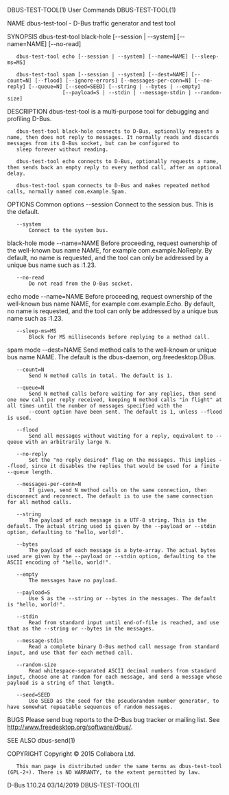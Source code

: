 DBUS-TEST-TOOL(1)                                                                               User Commands                                                                               DBUS-TEST-TOOL(1)



NAME
       dbus-test-tool - D-Bus traffic generator and test tool

SYNOPSIS
       dbus-test-tool black-hole [--session | --system] [--name=NAME] [--no-read]

       dbus-test-tool echo [--session | --system] [--name=NAME] [--sleep-ms=MS]

       dbus-test-tool spam [--session | --system] [--dest=NAME] [--count=N] [--flood] [--ignore-errors] [--messages-per-conn=N] [--no-reply] [--queue=N] [--seed=SEED] [--string | --bytes | --empty]
                      [--payload=S | --stdin | --message-stdin | --random-size]

DESCRIPTION
       dbus-test-tool is a multi-purpose tool for debugging and profiling D-Bus.

       dbus-test-tool black-hole connects to D-Bus, optionally requests a name, then does not reply to messages. It normally reads and discards messages from its D-Bus socket, but can be configured to
       sleep forever without reading.

       dbus-test-tool echo connects to D-Bus, optionally requests a name, then sends back an empty reply to every method call, after an optional delay.

       dbus-test-tool spam connects to D-Bus and makes repeated method calls, normally named com.example.Spam.

OPTIONS
   Common options
       --session
           Connect to the session bus. This is the default.

       --system
           Connect to the system bus.

   black-hole mode
       --name=NAME
           Before proceeding, request ownership of the well-known bus name NAME, for example com.example.NoReply. By default, no name is requested, and the tool can only be addressed by a unique bus name
           such as :1.23.

       --no-read
           Do not read from the D-Bus socket.

   echo mode
       --name=NAME
           Before proceeding, request ownership of the well-known bus name NAME, for example com.example.Echo. By default, no name is requested, and the tool can only be addressed by a unique bus name such
           as :1.23.

       --sleep-ms=MS
           Block for MS milliseconds before replying to a method call.

   spam mode
       --dest=NAME
           Send method calls to the well-known or unique bus name NAME. The default is the dbus-daemon, org.freedesktop.DBus.

       --count=N
           Send N method calls in total. The default is 1.

       --queue=N
           Send N method calls before waiting for any replies, then send one new call per reply received, keeping N method calls "in flight" at all times until the number of messages specified with the
           --count option have been sent. The default is 1, unless --flood is used.

       --flood
           Send all messages without waiting for a reply, equivalent to --queue with an arbitrarily large N.

       --no-reply
           Set the "no reply desired" flag on the messages. This implies --flood, since it disables the replies that would be used for a finite --queue length.

       --messages-per-conn=N
           If given, send N method calls on the same connection, then disconnect and reconnect. The default is to use the same connection for all method calls.

       --string
           The payload of each message is a UTF-8 string. This is the default. The actual string used is given by the --payload or --stdin option, defaulting to "hello, world!".

       --bytes
           The payload of each message is a byte-array. The actual bytes used are given by the --payload or --stdin option, defaulting to the ASCII encoding of "hello, world!".

       --empty
           The messages have no payload.

       --payload=S
           Use S as the --string or --bytes in the messages. The default is "hello, world!".

       --stdin
           Read from standard input until end-of-file is reached, and use that as the --string or --bytes in the messages.

       --message-stdin
           Read a complete binary D-Bus method call message from standard input, and use that for each method call.

       --random-size
           Read whitespace-separated ASCII decimal numbers from standard input, choose one at random for each message, and send a message whose payload is a string of that length.

       --seed=SEED
           Use SEED as the seed for the pseudorandom number generator, to have somewhat repeatable sequences of random messages.

BUGS
       Please send bug reports to the D-Bus bug tracker or mailing list. See http://www.freedesktop.org/software/dbus/.

SEE ALSO
       dbus-send(1)

COPYRIGHT
       Copyright © 2015 Collabora Ltd.

       This man page is distributed under the same terms as dbus-test-tool (GPL-2+). There is NO WARRANTY, to the extent permitted by law.




D-Bus 1.10.24                                                                                     03/14/2019                                                                                DBUS-TEST-TOOL(1)
